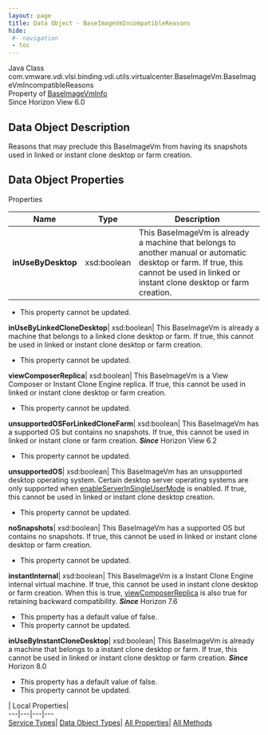 ```yaml
---
layout: page
title: Data Object - BaseImageVmIncompatibleReasons
hide:
 #- navigation
 - toc
---
```






Java Class
    com.vmware.vdi.vlsi.binding.vdi.utils.virtualcenter.BaseImageVm.BaseImageVmIncompatibleReasons  
Property of
     [BaseImageVmInfo](vdi.utils.virtualcenter.BaseImageVm.BaseImageVmInfo.md#field_detail)  
Since 
    Horizon View 6.0

## Data Object Description 

Reasons that may preclude this BaseImageVm from having its snapshots used in linked or instant clone desktop or farm creation. 

## Data Object Properties

Properties

Name |  Type |  Description   
---|---|---  
**inUseByDesktop**|  xsd:boolean|  This BaseImageVm is already a machine that belongs to another manual or automatic desktop or farm. If true, this cannot be used in linked or instant clone desktop or farm creation.   


* This property cannot be updated.

  
**inUseByLinkedCloneDesktop**|  xsd:boolean|  This BaseImageVm is already a machine that belongs to a linked clone desktop or farm. If true, this cannot be used in linked or instant clone desktop or farm creation.   


* This property cannot be updated.

  
**viewComposerReplica**|  xsd:boolean|  This BaseImageVm is a View Composer or Instant Clone Engine replica. If true, this cannot be used in linked or instant clone desktop or farm creation.   


* This property cannot be updated.

  
**unsupportedOSForLinkedCloneFarm**|  xsd:boolean|  This BaseImageVm has a supported OS but contains no snapshots. If true, this cannot be used in linked or instant clone or farm creation.  **_Since_** Horizon View 6.2  


* This property cannot be updated.

  
**unsupportedOS**|  xsd:boolean|  This BaseImageVm has an unsupported desktop operating system. Certain desktop server operating systems are only supported when [enableServerInSingleUserMode](vdi.infrastructure.GlobalSettings.GeneralData.md#enableServerInSingleUserMode) is enabled. If true, this cannot be used in linked or instant clone desktop creation.   


* This property cannot be updated.

  
**noSnapshots**|  xsd:boolean|  This BaseImageVm has a supported OS but contains no snapshots. If true, this cannot be used in linked or instant clone desktop or farm creation.   


* This property cannot be updated.

  
**instantInternal**|  xsd:boolean|  This BaseImageVm is a Instant Clone Engine internal virtual machine. If true, this cannot be used in instant clone desktop or farm creation. When this is true, [viewComposerReplica](vdi.utils.virtualcenter.BaseImageVm.BaseImageVmIncompatibleReasons.md#viewComposerReplica) is also true for retaining backward compatibility.  **_Since_** Horizon 7.6  


  * This property has a default value of false.
* This property cannot be updated.

  
**inUseByInstantCloneDesktop**|  xsd:boolean|  This BaseImageVm is already a machine that belongs to a instant clone desktop or farm. If true, this cannot be used in linked or instant clone desktop or farm creation.  **_Since_** Horizon 8.0  


  * This property has a default value of false.
* This property cannot be updated.

  
  
  
 | Local Properties|   
---|---|---|---  
[Service Types](index-mo_types.md)| [Data Object Types](index-do_types.md)| [All Properties](index-properties.md)| [All Methods](index-methods.md)  
  
  

